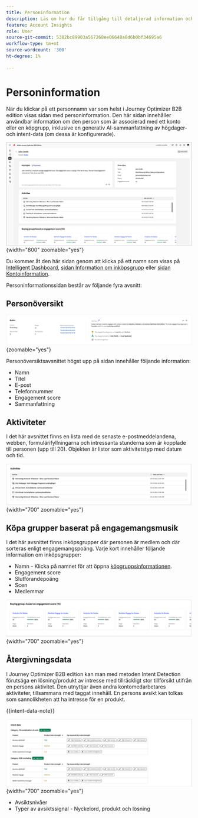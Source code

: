 ```yaml
---
title: Personinformation
description: Läs om hur du får tillgång till detaljerad information och en generativ AI-sammanfattning för en person som är kopplad till ett konto eller en inköpsgrupp i Journey Optimizer B2B edition.
feature: Account Insights
role: User
source-git-commit: 5382bc89903a567268ee06648a8d6b0bf34695a6
workflow-type: tm+mt
source-wordcount: '300'
ht-degree: 1%

---
```


# Personinformation

När du klickar på ett personnamn var som helst i Journey Optimizer B2B edition visas sidan med personinformation. Den här sidan innehåller användbar information om den person som är associerad med ett konto eller en köpgrupp, inklusive en generativ AI-sammanfattning av högdager- och intent-data (om dessa är konfigurerade). <!-- There are also [actions](#person-actions) that you can execute for the person. -->

![Sidan med personinformation](./assets/person-details-page.png){width="800" zoomable="yes"}

Du kommer åt den här sidan genom att klicka på ett namn som visas på [Intelligent Dashboard](../dashboards/intelligent-dashboard.md), [sidan Information om inköpsgrupp](../buying-groups/buying-group-details.md) eller [sidan Kontoinformation](./account-details.md).

Personinformationssidan består av följande fyra avsnitt:

## Personöversikt

![Personöversikt](./assets/details-page-account-overview.png){zoomable="yes"}

Personöversiktsavsnittet högst upp på sidan innehåller följande information:

* Namn
* Titel
* E-post
* Telefonnummer
* Engagement score
* Sammanfattning

## Aktiviteter

I det här avsnittet finns en lista med de senaste e-postmeddelandena, webben, formulärifyllningarna och intressanta stunderna som är kopplade till personen (upp till 20). Objekten är listor som aktivitetstyp med datum och tid.

![Aktiviteter - personinformation](./assets/person-details-activities.png){width="700" zoomable="yes"}

## Köpa grupper baserat på engagemangsmusik

I det här avsnittet finns inköpsgrupper där personen är medlem och där sorteras enligt engagemangspoäng. Varje kort innehåller följande information om inköpsgrupper:

* Namn - Klicka på namnet för att öppna [köpgruppsinformationen](../buying-groups/buying-group-details.md).
* Engagement score
* Slutförandepoäng
* Scen
* Medlemmar

![Köper grupper baserat på engagemang - personinformation](./assets/person-details-buying-groups-engagement.png){width="700" zoomable="yes"}

## Återgivningsdata

I Journey Optimizer B2B edition kan man med metoden Intent Detection förutsäga en lösning/produkt av intresse med tillräckligt stor tillförsikt utifrån en persons aktivitet. Den utnyttjar även andra kontomedarbetares aktiviteter, tillsammans med taggat innehåll. En persons avsikt kan tolkas som sannolikheten att ha intresse för en produkt.

{{intent-data-note}}

![Återgivningsdata - personinformation](./assets/intent-data-panel.png){width="700" zoomable="yes"}

* Avsiktsnivåer
* Typer av avsiktssignal - Nyckelord, produkt och lösning

<!-- ## Person actions -->
